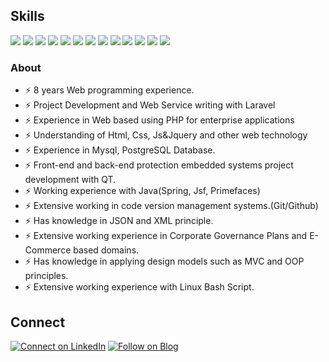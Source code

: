 ## Skills

[![](https://img.shields.io/badge/Laravel-FF9AA2?style=for-the-badge&logo=laravel&logoColor=white)](#)
[![](https://img.shields.io/badge/Php-FF9AA2?style=for-the-badge&logo=php&logoColor=white)](#)
[![](https://img.shields.io/badge/Postgresql-FFB7B2?style=for-the-badge&logo=postgresql&logoColor=white)](#)
[![](https://img.shields.io/badge/Mysql-FFB7B2?style=for-the-badge&logo=mysql&logoColor=white)](#)
[![](https://img.shields.io/badge/Jquery-B5EAD7?style=for-the-badge&logo=jquery&logoColor=white)](#)
[![](https://img.shields.io/badge/JavaScript-B5EAD7?style=for-the-badge&logo=javascript&logoColor=white)](#)
[![](https://img.shields.io/badge/Github-C7CEEA?style=for-the-badge&logo=github&logoColor=white)](#)
[![](https://img.shields.io/badge/HTML-B5EAD7?style=for-the-badge&logo=html5&logoColor=white)](#)
[![](https://img.shields.io/badge/CSS-B5EAD7?&style=for-the-badge&logo=css3&logoColor=white)](#)
[![](https://img.shields.io/badge/Json-B5EAD7?style=for-the-badge&logo=json&logoColor=white)](#)
[![](https://img.shields.io/badge/Bootstrap-B5EAD7?style=for-the-badge&logo=bootstrap&logoColor=white)](#)
[![](https://img.shields.io/badge/Linux-C7CEEA?style=for-the-badge&logo=linux&logoColor=white)](#)
[![](https://img.shields.io/badge/Java-FF9AA2?style=for-the-badge&logo=java&logoColor=white)](#)

### About

- ⚡ 8 years Web programming experience.
- ⚡ Project Development and Web Service writing with Laravel
- ⚡ Experience in Web based using PHP for enterprise applications
- ⚡ Understanding of Html, Css, Js&Jquery and other web technology
- ⚡ Experience in Mysql, PostgreSQL Database.
- ⚡ Front-end and back-end protection embedded systems project development with QT.
- ⚡ Working experience with Java(Spring, Jsf, Primefaces)
- ⚡ Extensive working in code version management systems.(Git/Github)
- ⚡ Has knowledge in JSON and XML principle.
- ⚡ Extensive working experience in Corporate Governance Plans and E-Commerce based domains.
- ⚡ Has knowledge in applying design models such as MVC and OOP principles.
- ⚡ Extensive working experience with Linux Bash Script. 

## Connect

[![Connect on LinkedIn](https://img.shields.io/badge/LinkedIn-0077B5?style=for-the-badge&logo=linkedin&logoColor=white)](https://www.linkedin.com/in/mehmet-düzoylum-563a8547/)
[![Follow on Blog](https://img.shields.io/badge/Medium-12100E?style=for-the-badge&logo=medium&logoColor=white)](https://medium.com/@duzoylummehmet)  

